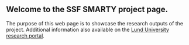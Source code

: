 ## Welcome to the SSF SMARTY project page. 

The purpose of this web page is to showcase the research outputs of the project.
Additional information also available on the [Lund University research portal](https://portal.research.lu.se/sv/projects/s%C3%A4kra-mjukvaruuppdateringar-f%C3%B6r-den-smarta-staden).


